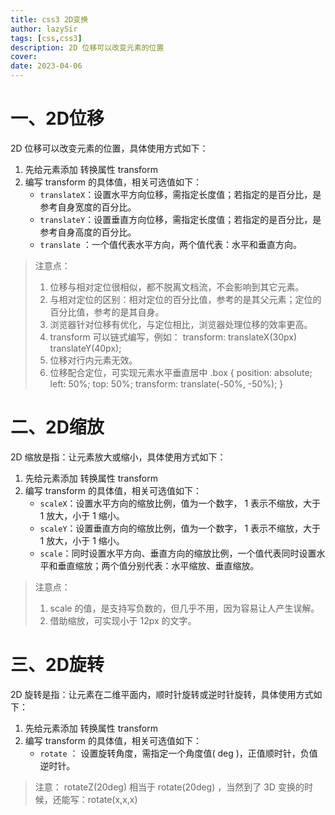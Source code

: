 ```yaml
---
title: css3 2D变换
author: lazySir
tags: [css,css3]
description: 2D 位移可以改变元素的位置
cover: 
date: 2023-04-06
---
```



# 一、2D位移
2D 位移可以改变元素的位置，具体使用方式如下：
1. 先给元素添加 转换属性 transform
2. 编写 transform 的具体值，相关可选值如下：
 	- `translateX`：设置水平方向位移，需指定长度值；若指定的是百分比，是参考自身宽度的百分比。
 	- `translateY`：设置垂直方向位移，需指定长度值；若指定的是百分比，是参考自身高度的百分比。
 	- `translate` ：一个值代表水平方向，两个值代表：水平和垂直方向。
>注意点：
>1. 位移与相对定位很相似，都不脱离文档流，不会影响到其它元素。
>2. 与相对定位的区别：相对定位的百分比值，参考的是其父元素；定位的百分比值，参考的是其自身。
>3. 浏览器针对位移有优化，与定位相比，浏览器处理位移的效率更高。
>4. transform 可以链式编写，例如：
>transform: translateX(30px) translateY(40px);
>5. 位移对行内元素无效。
>6. 位移配合定位，可实现元素水平垂直居中
>.box {
position: absolute;
left: 50%;
top: 50%;
transform: translate(-50%, -50%);
}


# 二、2D缩放
2D 缩放是指：让元素放大或缩小，具体使用方式如下：
1. 先给元素添加 转换属性 transform
2. 编写 transform 的具体值，相关可选值如下：
	- `scaleX`：设置水平方向的缩放比例，值为一个数字， 1 表示不缩放，大于 1 放大，小于 1 缩小。
	- `scaleY`：设置垂直方向的缩放比例，值为一个数字， 1 表示不缩放，大于 1 放大，小于 1 缩小。
	- `scale`：同时设置水平方向、垂直方向的缩放比例，一个值代表同时设置水平和垂直缩放；两个值分别代表：水平缩放、垂直缩放。

> 注意点：
> 1. scale 的值，是支持写负数的，但几乎不用，因为容易让人产生误解。
> 2. 借助缩放，可实现小于 12px 的文字。

# 三、2D旋转
2D 旋转是指：让元素在二维平面内，顺时针旋转或逆时针旋转，具体使用方式如下：
1. 先给元素添加 转换属性 transform
2. 编写 transform 的具体值，相关可选值如下：
	- `rotate` ： 设置旋转角度，需指定一个角度值( deg )，正值顺时针，负值逆时针。
>注意： rotateZ(20deg) 相当于 rotate(20deg) ，当然到了 3D 变换的时候，还能写：rotate(x,x,x)